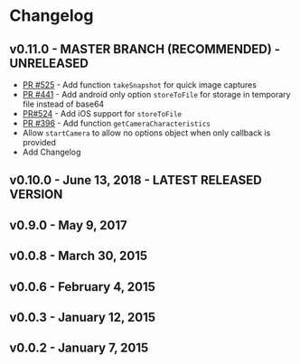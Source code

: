 # Changelog

## v0.11.0 - MASTER BRANCH (RECOMMENDED) - UNRELEASED
  - [PR #525](https://github.com/cordova-plugin-camera-preview/cordova-plugin-camera-preview/pull/525) - Add function `takeSnapshot` for quick image captures
  - [PR #441](https://github.com/cordova-plugin-camera-preview/cordova-plugin-camera-preview/pull/441) - Add android only option `storeToFile` for storage in temporary file instead of base64
  - [PR#524](https://github.com/cordova-plugin-camera-preview/cordova-plugin-camera-preview/pull/524) - Add iOS support for `storeToFile`
  - [PR #396](https://github.com/cordova-plugin-camera-preview/cordova-plugin-camera-preview/pull/396) - Add function `getCameraCharacteristics`
  - Allow `startCamera` to allow no options object when only callback is provided
  - Add Changelog

## v0.10.0 - June 13, 2018 - LATEST RELEASED VERSION

## v0.9.0 - May 9, 2017

## v0.0.8 - March 30, 2015

## v0.0.6 - February 4, 2015

## v0.0.3 - January 12, 2015

## v0.0.2 - January 7, 2015
